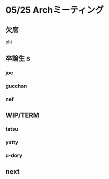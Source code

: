 # 05/25 Archミーティング

## 欠席
phi

## 卒論生ｓ
### joe
### gucchan
### nef

## WIP/TERM
### tatsu

### yatty

### u-dory


## next
